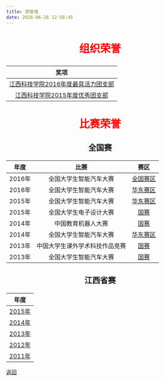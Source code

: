 ```yaml
---
title: 荣誉墙
date: 2016-06-26 12:58:45
---
```

# <p style="color:red;" align="center">组织荣誉</p>

|奖项|
|:---:|
|[江西科技学院2016年度最具活力团支部](./group/2016/)|
|[江西科技学院2015年度优秀团支部](./group/2015/)|

# <p style="color:red;" align="center">比赛荣誉</p>



## <p align="center">全国赛</p>
|年度|比赛|赛区|
|:---:|:---:|:---:|
|2016年|全国大学生智能汽车大赛|[全国赛区](./nationwide/2016/全国大学生智能汽车大赛/nationwide/)|
|2016年|全国大学生智能汽车大赛|[华东赛区](./nationwide/2016/全国大学生智能汽车大赛/east/)|
|2015年|全国大学生智能汽车大赛|[华东赛区](./nationwide/2015/全国大学生智能汽车大赛/east/)|
|2015年|全国大学生电子设计大赛|[国赛](./nationwide/2015/全国大学生电子设计大赛/nationwide/)|
|2014年|中国教育机器人大赛|[国赛](./nationwide/2014/中国教育机器人大赛/)|
|2014年|全国大学生智能汽车大赛|[华东赛区](./nationwide/2014/全国大学生智能汽车大赛/east/)|
|2013年|中国大学生课外学术科技作品竞赛|[国赛](./nationwide/2013/中国大学生课外学术科技作品竞赛/)|
|2013年|全国大学生智能汽车大赛|[国赛](./nationwide/2013/全国大学生智能汽车大赛/east/)|

## <p align="center">江西省赛</p>
|年度|
|:---:|
|[2015年](./jiangxi/2015/)|
|[2014年](./jiangxi/2014/)|
|[2013年](./jiangxi/2013/)|
|[2012年](./jiangxi/2012/)|
|[2011年](./jiangxi/2011/)|

[返回](../)